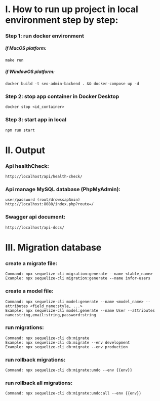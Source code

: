 # I. How to run up project in local environment step by step:
### Step 1: run docker environment
##### if MacOS platform:
    make run
##### if WindowOS platform:
    docker build -t seo-admin-backend . && docker-compose up -d
### Step 2: stop app container in Docker Desktop
    docker stop <id_container>
### Step 3: start app in local 
    npm run start
# II. Output
### Api healthCheck:
    http://localhost/api/health-check/
### Api manage MySQL database (PhpMyAdmin):
    user/password (root/drowssapAmin)
    http://localhost:8080/index.php?route=/

### Swagger api document:
    http://localhost/api-docs/
# III. Migration database
### create a migrate file:
    Command: npx sequelize-cli migration:generate --name <table_name>
    Example: npx sequelize-cli migration:generate --name infor-users
### create a model file:
    Command: npx sequelize-cli model:generate --name <model_name> --attributes <field_name:style, ...>
    Example: npx sequelize-cli model:generate --name User --attributes name:string,email:string,password:string
### run migrations:
    Command: npx sequelize-cli db:migrate
    Example: npx sequelize-cli db:migrate --env development 
    Example: npx sequelize-cli db:migrate --env production
### run rollback migrations: 
    Command: npx sequelize-cli db:migrate:undo --env {{env}}
### run rollback all migrations: 
    Command: npx sequelize-cli db:migrate:undo:all --env {{env}}